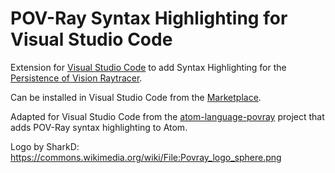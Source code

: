 # POV-Ray Syntax Highlighting for Visual Studio Code

Extension for [Visual Studio Code](https://code.visualstudio.com/) to add Syntax Highlighting for the [Persistence of Vision Raytracer](http://povray.org/).

Can be installed in Visual Studio Code from the [Marketplace](https://marketplace.visualstudio.com/items?itemName=jmaxwilson.vscode-povray-syntax).

Adapted for Visual Studio Code from the [atom-language-povray](https://github.com/h-a-n-n-e-s/atom-language-povray) project that adds POV-Ray syntax highlighting to Atom.

Logo by SharkD: https://commons.wikimedia.org/wiki/File:Povray_logo_sphere.png

